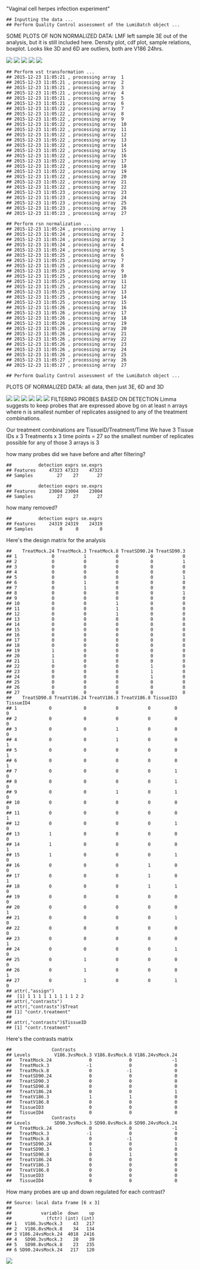 "Vaginal cell herpes infection experiment"

    ## Inputting the data ...
    ## Perform Quality Control assessment of the LumiBatch object ...

SOME PLOTS OF NON NORMALIZED DATA: LMF left sample 3E out of the analysis, but it is still included here. Density plot, cdf plot, sample relations, boxplot. Looks like 3D and 6D are outliers, both are V186 24hrs.

![](markdown_vaginal_cell_microarray_files/figure-markdown_github/unnamed-chunk-2-1.png) ![](markdown_vaginal_cell_microarray_files/figure-markdown_github/unnamed-chunk-2-2.png) ![](markdown_vaginal_cell_microarray_files/figure-markdown_github/unnamed-chunk-2-3.png) ![](markdown_vaginal_cell_microarray_files/figure-markdown_github/unnamed-chunk-2-4.png) ![](markdown_vaginal_cell_microarray_files/figure-markdown_github/unnamed-chunk-2-5.png)

    ## Perform vst transformation ...
    ## 2015-12-23 11:05:21 , processing array  1 
    ## 2015-12-23 11:05:21 , processing array  2 
    ## 2015-12-23 11:05:21 , processing array  3 
    ## 2015-12-23 11:05:21 , processing array  4 
    ## 2015-12-23 11:05:21 , processing array  5 
    ## 2015-12-23 11:05:21 , processing array  6 
    ## 2015-12-23 11:05:22 , processing array  7 
    ## 2015-12-23 11:05:22 , processing array  8 
    ## 2015-12-23 11:05:22 , processing array  9 
    ## 2015-12-23 11:05:22 , processing array  10 
    ## 2015-12-23 11:05:22 , processing array  11 
    ## 2015-12-23 11:05:22 , processing array  12 
    ## 2015-12-23 11:05:22 , processing array  13 
    ## 2015-12-23 11:05:22 , processing array  14 
    ## 2015-12-23 11:05:22 , processing array  15 
    ## 2015-12-23 11:05:22 , processing array  16 
    ## 2015-12-23 11:05:22 , processing array  17 
    ## 2015-12-23 11:05:22 , processing array  18 
    ## 2015-12-23 11:05:22 , processing array  19 
    ## 2015-12-23 11:05:22 , processing array  20 
    ## 2015-12-23 11:05:22 , processing array  21 
    ## 2015-12-23 11:05:22 , processing array  22 
    ## 2015-12-23 11:05:23 , processing array  23 
    ## 2015-12-23 11:05:23 , processing array  24 
    ## 2015-12-23 11:05:23 , processing array  25 
    ## 2015-12-23 11:05:23 , processing array  26 
    ## 2015-12-23 11:05:23 , processing array  27

    ## Perform rsn normalization ...
    ## 2015-12-23 11:05:24 , processing array  1 
    ## 2015-12-23 11:05:24 , processing array  2 
    ## 2015-12-23 11:05:24 , processing array  3 
    ## 2015-12-23 11:05:24 , processing array  4 
    ## 2015-12-23 11:05:24 , processing array  5 
    ## 2015-12-23 11:05:25 , processing array  6 
    ## 2015-12-23 11:05:25 , processing array  7 
    ## 2015-12-23 11:05:25 , processing array  8 
    ## 2015-12-23 11:05:25 , processing array  9 
    ## 2015-12-23 11:05:25 , processing array  10 
    ## 2015-12-23 11:05:25 , processing array  11 
    ## 2015-12-23 11:05:25 , processing array  12 
    ## 2015-12-23 11:05:25 , processing array  13 
    ## 2015-12-23 11:05:25 , processing array  14 
    ## 2015-12-23 11:05:25 , processing array  15 
    ## 2015-12-23 11:05:26 , processing array  16 
    ## 2015-12-23 11:05:26 , processing array  17 
    ## 2015-12-23 11:05:26 , processing array  18 
    ## 2015-12-23 11:05:26 , processing array  19 
    ## 2015-12-23 11:05:26 , processing array  20 
    ## 2015-12-23 11:05:26 , processing array  21 
    ## 2015-12-23 11:05:26 , processing array  22 
    ## 2015-12-23 11:05:26 , processing array  23 
    ## 2015-12-23 11:05:26 , processing array  24 
    ## 2015-12-23 11:05:26 , processing array  25 
    ## 2015-12-23 11:05:27 , processing array  26 
    ## 2015-12-23 11:05:27 , processing array  27

    ## Perform Quality Control assessment of the LumiBatch object ...

PLOTS OF NORMALIZED DATA: all data, then just 3E, 6D and 3D

![](markdown_vaginal_cell_microarray_files/figure-markdown_github/unnamed-chunk-3-1.png) ![](markdown_vaginal_cell_microarray_files/figure-markdown_github/unnamed-chunk-3-2.png) ![](markdown_vaginal_cell_microarray_files/figure-markdown_github/unnamed-chunk-3-3.png) ![](markdown_vaginal_cell_microarray_files/figure-markdown_github/unnamed-chunk-3-4.png) ![](markdown_vaginal_cell_microarray_files/figure-markdown_github/unnamed-chunk-3-5.png) ![](markdown_vaginal_cell_microarray_files/figure-markdown_github/unnamed-chunk-3-6.png) FILTERING PROBES BASED ON DETECTION Limma suggests to keep probes that are expressed above bg on at least n arrays where n is smallest number of replicates assigned to any of the treatment combinations.

Our treatment combinations are TissueID/Treatment/Time We have 3 Tissue IDs x 3 Treatments x 3 time points = 27 so the smallest number of replicates possible for any of those 3 arrays is 3

how many probes did we have before and after filtering?

    ##          detection exprs se.exprs
    ## Features     47323 47323    47323
    ## Samples         27    27       27

    ##          detection exprs se.exprs
    ## Features     23004 23004    23004
    ## Samples         27    27       27

how many removed?

    ##          detection exprs se.exprs
    ## Features     24319 24319    24319
    ## Samples          0     0        0

Here's the design matrix for the analysis

    ##    TreatMock.24 TreatMock.3 TreatMock.8 TreatSD90.24 TreatSD90.3
    ## 1             0           1           0            0           0
    ## 2             0           0           0            0           1
    ## 3             0           0           0            0           0
    ## 4             0           0           0            0           0
    ## 5             0           0           0            0           1
    ## 6             0           1           0            0           0
    ## 7             0           1           0            0           0
    ## 8             0           0           0            0           1
    ## 9             0           0           0            0           0
    ## 10            0           0           1            0           0
    ## 11            0           0           1            0           0
    ## 12            0           0           1            0           0
    ## 13            0           0           0            0           0
    ## 14            0           0           0            0           0
    ## 15            0           0           0            0           0
    ## 16            0           0           0            0           0
    ## 17            0           0           0            0           0
    ## 18            0           0           0            0           0
    ## 19            1           0           0            0           0
    ## 20            1           0           0            0           0
    ## 21            1           0           0            0           0
    ## 22            0           0           0            1           0
    ## 23            0           0           0            1           0
    ## 24            0           0           0            1           0
    ## 25            0           0           0            0           0
    ## 26            0           0           0            0           0
    ## 27            0           0           0            0           0
    ##    TreatSD90.8 TreatV186.24 TreatV186.3 TreatV186.8 TissueID3 TissueID4
    ## 1            0            0           0           0         0         0
    ## 2            0            0           0           0         0         0
    ## 3            0            0           1           0         0         0
    ## 4            0            0           1           0         0         1
    ## 5            0            0           0           0         0         1
    ## 6            0            0           0           0         0         1
    ## 7            0            0           0           0         1         0
    ## 8            0            0           0           0         1         0
    ## 9            0            0           1           0         1         0
    ## 10           0            0           0           0         0         0
    ## 11           0            0           0           0         0         1
    ## 12           0            0           0           0         1         0
    ## 13           1            0           0           0         0         0
    ## 14           1            0           0           0         0         1
    ## 15           1            0           0           0         1         0
    ## 16           0            0           0           1         0         0
    ## 17           0            0           0           1         0         1
    ## 18           0            0           0           1         1         0
    ## 19           0            0           0           0         0         0
    ## 20           0            0           0           0         0         1
    ## 21           0            0           0           0         1         0
    ## 22           0            0           0           0         0         0
    ## 23           0            0           0           0         0         1
    ## 24           0            0           0           0         1         0
    ## 25           0            1           0           0         0         0
    ## 26           0            1           0           0         0         1
    ## 27           0            1           0           0         1         0
    ## attr(,"assign")
    ##  [1] 1 1 1 1 1 1 1 1 1 2 2
    ## attr(,"contrasts")
    ## attr(,"contrasts")$Treat
    ## [1] "contr.treatment"
    ## 
    ## attr(,"contrasts")$TissueID
    ## [1] "contr.treatment"

Here's the contrasts matrix

    ##               Contrasts
    ## Levels         V186.3vsMock.3 V186.8vsMock.8 V186.24vsMock.24
    ##   TreatMock.24              0              0               -1
    ##   TreatMock.3              -1              0                0
    ##   TreatMock.8               0             -1                0
    ##   TreatSD90.24              0              0                0
    ##   TreatSD90.3               0              0                0
    ##   TreatSD90.8               0              0                0
    ##   TreatV186.24              0              0                1
    ##   TreatV186.3               1              1                0
    ##   TreatV186.8               0              0                0
    ##   TissueID3                 0              0                0
    ##   TissueID4                 0              0                0
    ##               Contrasts
    ## Levels         SD90.3vsMock.3 SD90.8vsMock.8 SD90.24vsMock.24
    ##   TreatMock.24              0              0               -1
    ##   TreatMock.3              -1              0                0
    ##   TreatMock.8               0             -1                0
    ##   TreatSD90.24              0              0                1
    ##   TreatSD90.3               1              0                0
    ##   TreatSD90.8               0              1                0
    ##   TreatV186.24              0              0                0
    ##   TreatV186.3               0              0                0
    ##   TreatV186.8               0              0                0
    ##   TissueID3                 0              0                0
    ##   TissueID4                 0              0                0

How many probes are up and down regulated for each contrast?

    ## Source: local data frame [6 x 3]
    ## 
    ##           variable  down    up
    ##             (fctr) (int) (int)
    ## 1   V186.3vsMock.3    43   217
    ## 2   V186.8vsMock.8    34   134
    ## 3 V186.24vsMock.24  4018  2416
    ## 4   SD90.3vsMock.3    20    39
    ## 5   SD90.8vsMock.8    23   235
    ## 6 SD90.24vsMock.24   217   120

![](markdown_vaginal_cell_microarray_files/figure-markdown_github/unnamed-chunk-9-1.png)
